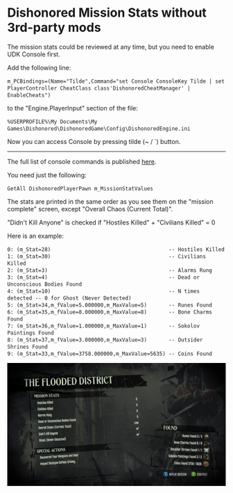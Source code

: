 # Dishonored Mission Stats without 3rd-party mods

The mission stats could be reviewed at any time, but you need to enable UDK Console first.

Add the following line:

```
m_PCBindings=(Name="Tilde",Command="set Console ConsoleKey Tilde | set PlayerController CheatClass class'DishonoredCheatManager' | EnableCheats")
```

to the "Engine.PlayerInput" section of the file:

```
%USERPROFILE%\My Documents\My Games\Dishonored\DishonoredGame\Config\DishonoredEngine.ini 
```

Now you can access Console by pressing tilde (~ / `) button.

---

The full list of console commands is published [here](https://docs.unrealengine.com/udk/Three/ConsoleCommands.html).

You need just the following:

```
GetAll DishonoredPlayerPawn m_MissionStatValues
```

The stats are printed in the same order as you see them on the "mission complete" screen, except "Overall Chaos (Current Total)".

"Didn't Kill Anyone" is checked if "Hostiles Killed" + "Civilians Killed" = 0

Here is an example:

```
0: (m_Stat=28)                                      -- Hostiles Killed
1: (m_Stat=30)                                      -- Civilians Killed
2: (m_Stat=3)                                       -- Alarms Rung
3: (m_Stat=4)                                       -- Dead or Unconscious Bodies Found
4: (m_Stat=10)                                      -- N times detected -- 0 for Ghost (Never Detected)
5: (m_Stat=34,m_fValue=5.000000,m_MaxValue=5)       -- Runes Found
6: (m_Stat=35,m_fValue=8.000000,m_MaxValue=8)       -- Bone Charms Found
7: (m_Stat=36,m_fValue=1.000000,m_MaxValue=1)       -- Sokolov Paintings Found
8: (m_Stat=37,m_fValue=3.000000,m_MaxValue=3)       -- Outsider Shrines Found
9: (m_Stat=33,m_fValue=3758.000000,m_MaxValue=5635) -- Coins Found
```

![ScreenShot](./Dishonored-Mission-Stats.jpg)
